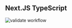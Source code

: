 ## Next.JS TypeScript

![validate workflow](https://github.com/Phoenix-India/next-ts-boilerplate/actions/workflows/validate.yml/badge.svg)
